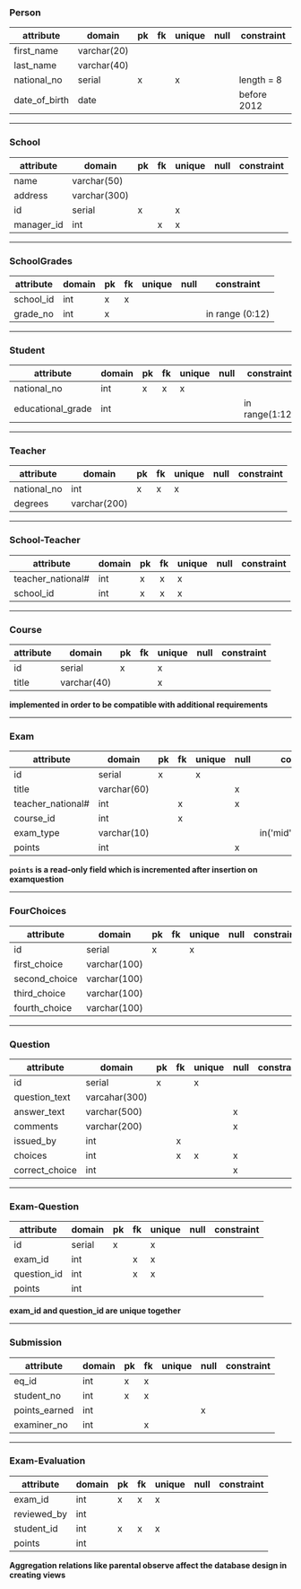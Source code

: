 ### Person
| attribute     | domain      | pk  | fk  | unique | null | constraint  |
| ------------- | ----------- | --- | --- | ------ | ---- | ----------- |
| first_name    | varchar(20) |     |     |        |      |             |
| last_name     | varchar(40) |     |     |        |      |             |
| national_no   | serial      | x   |     | x      |      | length = 8  |
| date_of_birth | date        |     |     |        |      | before 2012 |

---

### School
| attribute  | domain       | pk  | fk  | unique | null | constraint |
| ---------- | ------------ | --- | --- | ------ | ---- | ---------- |
| name       | varchar(50)  |     |     |        |      |            |
| address    | varchar(300) |     |     |        |      |            |
| id         | serial       | x   |     | x      |      |            |
| manager_id | int          |     | x   | x      |      |            |

---

### SchoolGrades
| attribute | domain | pk  | fk  | unique | null | constraint      |
| --------- | ------ | --- | --- | ------ | ---- | --------------- |
| school_id | int    | x   | x   |        |      |                 |
| grade_no  | int    | x   |     |        |      | in range (0:12) |

---

### Student
| attribute         | domain | pk  | fk  | unique | null | constraint     |
| ----------------- | ------ | --- | --- | ------ | ---- | -------------- |
| national_no       | int    | x   | x   | x      |      |                |
| educational_grade | int    |     |     |        |      | in range(1:12) |

---

### Teacher
| attribute   | domain       | pk  | fk  | unique | null | constraint |
| ----------- | ------------ | --- | --- | ------ | ---- | ---------- |
| national_no | int          | x   | x   | x      |      |            |
| degrees     | varchar(200) |     |     |        |      |            |


---

### School-Teacher
| attribute         | domain | pk  | fk  | unique | null | constraint |
| ----------------- | ------ | --- | --- | ------ | ---- | ---------- |
| teacher_national# | int    | x   | x   | x      |      |            |
| school_id         | int    | x   | x   | x      |      |            |


---

### Course
| attribute | domain      | pk  | fk  | unique | null | constraint |
| --------- | ----------- | --- | --- | ------ | ---- | ---------- |
| id        | serial      | x   |     | x      |      |            |
| title     | varchar(40) |     |     | x      |      |            |
**implemented in order to be compatible with additional requirements**

---

### Exam
| attribute         | domain      | pk  | fk  | unique | null | constraint               |
| ----------------- | ----------- | --- | --- | ------ | ---- | ------------------------ |
| id                | serial      | x   |     | x      |      |                          |
| title             | varchar(60) |     |     |        | x    |                          |
| teacher_national# | int         |     | x   |        | x    |                          |
| course_id         | int         |     | x   |        |      |                          |
| exam_type         | varchar(10) |     |     |        |      | in('mid','final','quiz') |
| points            | int         |     |     |        | x    |                          |

**`points` is a read-only field which is incremented after insertion on examquestion**

---


### FourChoices
| attribute     | domain       | pk  | fk  | unique | null | constraint |
| ------------- | ------------ | --- | --- | ------ | ---- | ---------- |
| id            | serial       | x   |     | x      |      |            |
| first_choice  | varchar(100) |     |     |        |      |            |
| second_choice | varchar(100) |     |     |        |      |            |
| third_choice  | varchar(100) |     |     |        |      |            |
| fourth_choice | varchar(100) |     |     |        |      |            |

---

### Question
| attribute      | domain        | pk  | fk  | unique | null | constraint |
| -------------- | ------------- | --- | --- | ------ | ---- | ---------- |
| id             | serial        | x   |     | x      |      |            |
| question_text  | varcahar(300) |     |     |        |      |            |
| answer_text    | varchar(500)  |     |     |        | x    |            |
| comments       | varchar(200)  |     |     |        | x    |            |
| issued_by      | int           |     | x   |        |      |            |
| choices        | int           |     | x   | x      | x    |            |
| correct_choice | int           |     |     |        | x    |            |

---

### Exam-Question
| attribute   | domain | pk  | fk  | unique | null | constraint |
| ----------- | ------ | --- | --- | ------ | ---- | ---------- |
| id          | serial | x   |     | x      |      |            |
| exam_id     | int    |     | x   | x      |      |            |
| question_id | int    |     | x   | x      |      |            |
| points      | int    |     |     |        |      |            |
**exam_id and question_id are unique together**

---
### Submission
| attribute     | domain | pk  | fk  | unique | null | constraint |
| ------------- | ------ | --- | --- | ------ | ---- | ---------- |
| eq_id         | int    | x   | x   |        |      |            |
| student_no    | int    | x   | x   |        |      |            |
| points_earned | int    |     |     |        | x    |            |
| examiner_no   | int    |     | x   |        |      |            |

---

### Exam-Evaluation
| attribute   | domain | pk  | fk  | unique | null | constraint |
| ----------- | ------ | --- | --- | ------ | ---- | ---------- |
| exam_id     | int    | x   | x   | x      |      |            |
| reviewed_by | int    |     |     |        |      |            |
| student_id  | int    | x   | x   | x      |      |            |
| points      | int    |     |     |        |      |            |

**Aggregation relations like parental observe affect the database design in creating views**